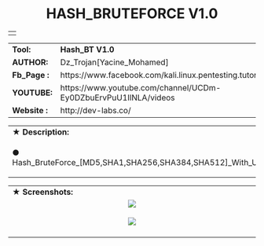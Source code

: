 <html>
<body>
<h1 align="center">HASH_BRUTEFORCE V1.0</h1>
<p align="center"> <b> <brة </b></p>
<table border="0" cellpadding="2" cellspacing="2" width="100%">
  <tr>
    <td align="center"><b>
    </b></td>
  </tr>
</table>
<table border="0" cellpadding="0" cellspacing="2" width="100%">
  <tr>
    <td width="100px" class="main2"><b>Tool:</b></td>
    <td width="780px" class="main2"><b>Hash_BT V1.0</b></td>
 
  <tr>
    <td width="100px" class="main2"><b>AUTHOR:</b></td><td width="780px">Dz_Trojan[Yacine_Mohamed]</td>
  </tr>
  <tr>
    <td width="100px" class="main2"><b>Fb_Page :</b></td><td width="780px">https://www.facebook.com/kali.linux.pentesting.tutorials/</td>
  </tr>
  <tr>
    <td width="100px" class="main2"><b>YOUTUBE:</b></td><td>https://www.youtube.com/channel/UCDm-Ey0DZbuErvPuU1IlNLA/videos</td>
  
  <tr>
    <td width="100px" class="main2"><b>Website :</b></td><td>http://dev-labs.co/</td>
  </tr>
</table>
<table border="0" cellpadding="2" cellspacing="5" width="100%">
  <tr>
    <td class="main3">&#9733; <b>Description:</b></td>
  </tr>
  <tr>
    <td class="main" width="890px"><p>&#x25cf; Hash_BruteForce_[MD5,SHA1,SHA256,SHA384,SHA512]_With_Use_Wordlist
<br />
    </table>
<table border="0" cellpadding="2" cellspacing="5" width="100%">
  <tr>
    <td class="main3">&#9733; <b>Screenshots:</b></td>
  </tr>
  <tr>
    <td align="center" width="890px">
    <img src="https://i.imgur.com/Yvnxmyc.png" /> <br/><br/>
    <img src="https://i.imgur.com/yanckIq.png" /> <br/><br/>
    </td>
  </tr>
</table> 
</body>
</html>


